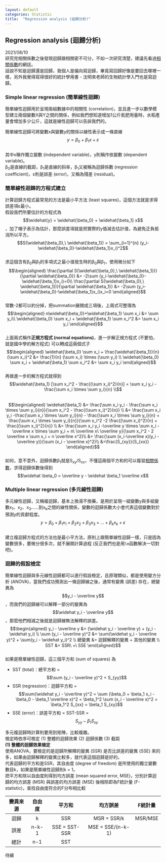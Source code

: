 ```yaml
---
layout: default
categories: Statistic
title:  "Regression analysis (迴歸分析)"
---  
```

## Regression analysis (迴歸分析)  
2021/08/10  
研究完相關係數之後發現迴歸跟相關密不可分，不如一次研究清楚，建議先看過[相關係數](https://lloydychuang.github.io/statistic/2021/08/05/correlation.html)的網誌。  
話說不知是迴歸還是回歸，我個人是偏向寫迴歸，畢竟寫回歸好像是要回去哪裡一樣，另外我覺得寫得很好的統計學用書 - 沈明來老師的生物統計學入門也是寫迴歸。  
  
### Simple linear regression (簡單線性迴歸)  
簡單線性迴歸用於呈現兩組數據中的相關性 (correlation)，並且進一步以數學模型建立兩個變數X與Y之間的關係，例如我們想知道增加1公斤氮肥用量時，水稻產量會增加多少公斤，這就是線性迴歸可以告訴我們的。  
  
簡單線性迴歸可將變數x與變數y的關係以線性表示成一條直線  
$$y = \beta_0+ \beta_1 x + \varepsilon $$  
其中x稱作獨立變數 (independent variable)，y則稱作依變數 (dependent variable)。  
&beta;<sub>0</sub>是直線的截距，&beta;<sub>1</sub>是直線的斜率，&beta;<sub>1</sub>又被稱為迴歸係數 (regression coefficient)，&epsilon;則是誤差 (error)，又稱為殘差 (residual)。  
  
### 簡單線性迴歸的方程式建立  
計算迴歸方程式最常見的方法是最小平方法 (least squares)，這個方法就是求得誤差項&epsilon;最小。  
假設我們所要估計的方程式為$$\widehat{y} =  \widehat{\beta_0} + \widehat{\beta_1} x$$，加了帽子表示為估計，那麼誤差項就是把實際的y值減去估計值，為避免正負抵消所以平方。  
$$S(\widehat{\beta_0},\ \widehat{\beta_1}) = \sum_{i=1}^{n} (y_i-\widehat{\beta_0}-\widehat{\beta_1}x_i)^2$$  
求這個含有&beta;<sub>0</sub>與&beta;<sub>1</sub>的多項式之最小值發生時的&beta;<sub>0</sub>與&beta;<sub>1</sub>，使用微分如下  
$$\begin{aligned}
\frac{\partial S(\widehat{\beta_0},\ \widehat{\beta_1})}{\partial \widehat{\beta_0}} &= -2\sum (y_i-\widehat{\beta_0}-\widehat{\beta_1}x_i)=0\\
\frac{\partial S(\widehat{\beta_0},\ \widehat{\beta_1})}{\partial \widehat{\beta_1}} &= -2\sum (y_i-\widehat{\beta_0}-\widehat{\beta_1}x_i)x_i=0
\end{aligned}$$  
常數-2都可以約分掉，把summation展開成三項後，上兩式可整理為  
$$\begin{aligned}
n\widehat{\beta_0}+\widehat{\beta_1} \sum x_i &= \sum y_i\\
\widehat{\beta_0} \sum x_i + \widehat{\beta_1} \sum x_i^2 &= \sum x_i y_i
\end{aligned}$$  
上面兩式稱作**正規方程式 (normal equations)**，進一步解正規方程式 (不要怕，就是國中學的解方程式) 可以轉成這兩個式子  
$$\begin{aligned}
\widehat{\beta_0} \sum x_i + \frac{\widehat{\beta_1}}{n} (\sum x_i)^2 &= \frac{1}{n} (\sum x_i) \times (\sum y_i) \\
\widehat{\beta_0} \sum x_i + \widehat{\beta_1} \sum x_i^2 &= \sum x_i y_i
\end{aligned}$$  
再做進一步的解方程式就得到  
$$\widehat{\beta_1} [\sum x_i^2 - \frac{(\sum x_i)^2}{n}] = \sum x_i y_i - \frac{\sum x_i \times \sum y_i}{n} \\$$  
$$\begin{aligned}
\widehat{\beta_1} 
&= \frac{\sum x_i y_i - \frac{\sum x_i \times \sum y_i}{n}}{\sum x_i^2 - \frac{(\sum x_i)^2}{n}} \\
&= \frac{\sum x_i y_i -\frac{\sum x_i \times \sum y_i}{n} - \frac{\sum x_i \times \sum y_i}{n} + \frac{\sum x_i \times \sum y_i}{n}}{\sum x_i^2 -2 \frac{(\sum x_i)^2}{n} + \frac{(\sum x_i)^2}{n}} \\
&= \frac{\sum x_i y_i -\overline y \times \sum x_i - \overline x \times \sum y_i + n\ \overline x\ \overline y}{\sum x_i^2 - 2 \overline x \sum x_i + n \overline x^2}\\
&= \frac{\sum (x_i-\overline x)(y_i - \overline y)}{\sum (x_i - \overline x)^2}\\
&=\frac{S_{xy}}{S_{xx}}
\end{aligned}$$  
如何，意不意外，迴歸係數&beta;<sub>1</sub>就是S<sub>xy</sub>/S<sub>xx</sub>，不懂這兩個平方和的可以複習[相關係數](https://lloydychuang.github.io/statistic/2021/08/05/correlation.html)，求得迴歸係數後得到  
$$\widehat \beta_0 = \overline y - \widehat \beta_1 \overline x$$  
  
### Multiple linear regression (多元線性迴歸)  
多元線性迴歸，又稱複迴歸，基本上換湯不換藥，是用於呈現一組變數y與多組變數x<sub>1</sub>、x<sub>2</sub>、x<sub>3</sub>......到x<sub>k</sub>之間的線性關係，變數的迴歸係數大小會代表這個變數對於預測y的貢獻程度。  
$$y = \beta_0+ \beta_1 x_1 + \beta_2 x_2 + \beta_3 x_3 + ... + \beta_k x_k + \varepsilon $$  
建立複迴歸方程式的方法也是最小平方法，原則上跟簡單線性迴歸一樣，只是因為變數很多，要微分很多次，就不展開計算過程 (反正我們也是用`lm`函數解決一切對吧)。  
  
### 迴歸的假設檢定  
簡單線性迴歸與多元線性迴歸都可以進行假設檢定，且原理類似，都是使用變方分析 (ANOVA)，當我們成功預測出一條迴歸線之後，通常有變異 (誤差) 存在，總變異為$$y_i - \overline y$$，而我們的迴歸線可以解釋一部分的變異為$$\widehat y_i - \overline y$$，那麼他們相減之後就是迴歸線無法解釋的誤差。  
$$\begin{aligned}
y_i - \overline y &= (\widehat y_i - \overline y) + (y_i - \widehat y_i) \\
\sum (y_i - \overline y)^2 &= \sum(\widehat y_i - \overline y)^2 + \sum(y_i - \widehat y_i)^2 \\
總變異 &= 迴歸解釋的變異 + 其他的變異 \\
SST &= SSR\ +\ SSE
\end{aligned}$$  
如果是簡單線性迴歸，這三個平方和 (sum of squares) 為  
- SST (total)：總平方和 = $$\sum (y_i - \overline y)^2 = S_{yy}$$
- SSR (regression)：迴歸平方和 = $$\sum(\widehat y_i - \overline y)^2 =  \sum (\beta_0 + \beta_1 x_i - \beta_0 - \beta_1 \overline x)^2 = \beta_1^2 \sum (x_i - \overline x)^2 = \beta_1^2 S_{xx} = \beta_1 S_{xy}$$  
- SSE (error)：誤差平方和 = SST-SSR = $$S_{yy}- \beta_1 S_{xy}$$
  
多元複迴歸時計算則要用到矩陣，比較複雜。  
檢定時依序可檢定 (1) 整體的迴歸效果 (2) 迴歸係數 (3) 截距  
**(1) 整體的迴歸效果檢定**  
使用ANOVA，要檢定的是迴歸所解釋的變異 (SSR) 是否比誤差的變異 (SSE) 來的多，如果由迴歸解釋的變異比較多，就代表這個迴歸是好的。  
代表迴歸的平方和是SSR，其自由度 (degree of freedom) 是所使用的獨立變數數目k，如果是簡單線性迴歸則k = 1。  
把平方和除以自由度則得到均方誤差 (mean squared error, MSE)，分別計算迴歸的均方誤差 (MSR) 與誤差的均方誤差 (MSE) 後相除即為F統計量 (F-statistic)，查找自由度符合的F分布相比較
  
| 變異來源 | 自由度 | 平方和 | 均方誤差 | F統計量 |
| :---: | :---: | :---: | :---: | :---: |
| 迴歸 | k | SSR | MSR = SSR/k | MSR/MSE |
| 誤差 | n-k-1 | SSE = SST-SSR | MSE = SSE/(n-k-1) |  |
| 總計 | n-1 | SST |  |  |


待續
